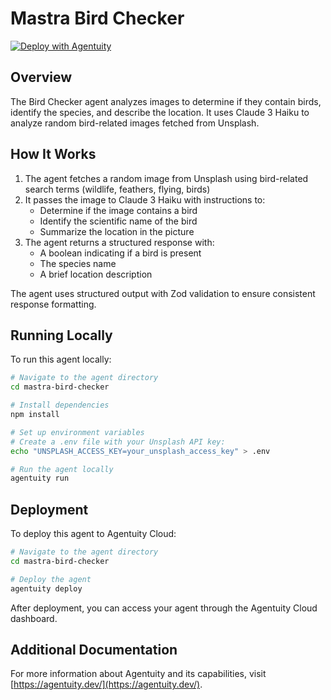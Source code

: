 # Mastra Bird Checker

[![Deploy with Agentuity](https://app.agentuity.com/img/deploy.svg)](https://app.agentuity.com/deploy)

## Overview

The Bird Checker agent analyzes images to determine if they contain birds, identify the species, and describe the location. It uses Claude 3 Haiku to analyze random bird-related images fetched from Unsplash.

## How It Works

1. The agent fetches a random image from Unsplash using bird-related search terms (wildlife, feathers, flying, birds)
2. It passes the image to Claude 3 Haiku with instructions to:
   - Determine if the image contains a bird
   - Identify the scientific name of the bird
   - Summarize the location in the picture
3. The agent returns a structured response with:
   - A boolean indicating if a bird is present
   - The species name
   - A brief location description

The agent uses structured output with Zod validation to ensure consistent response formatting.

## Running Locally

To run this agent locally:

```bash
# Navigate to the agent directory
cd mastra-bird-checker

# Install dependencies
npm install

# Set up environment variables
# Create a .env file with your Unsplash API key:
echo "UNSPLASH_ACCESS_KEY=your_unsplash_access_key" > .env

# Run the agent locally
agentuity run
```

## Deployment

To deploy this agent to Agentuity Cloud:

```bash
# Navigate to the agent directory
cd mastra-bird-checker

# Deploy the agent
agentuity deploy
```

After deployment, you can access your agent through the Agentuity Cloud dashboard.

## Additional Documentation

For more information about Agentuity and its capabilities, visit [https://agentuity.dev/](https://agentuity.dev/).
